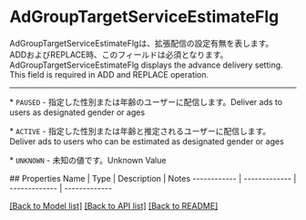 # AdGroupTargetServiceEstimateFlg

<div lang=\"ja\"> AdGroupTargetServiceEstimateFlgは、拡張配信の設定有無を表します。<br> ADDおよびREPLACE時、このフィールドは必須となります。 </div> <div lang=\"en\"> AdGroupTargetServiceEstimateFlg displays the advance delivery setting.<br> This field is required in ADD and REPLACE operation. </div> <hr> <p>* <code>PAUSED</code> - <span lang=\"ja\">指定した性別または年齢のユーザーに配信します。</span><span lang=\"en\">Deliver ads to users as designated gender or ages</span></p> <p>* <code>ACTIVE</code> - <span lang=\"ja\">指定した性別または年齢と推定されるユーザーに配信します。</span><span lang=\"en\">Deliver ads to users who can be estimated as designated gender or ages</span></p> <p>* <code>UNKNOWN</code> - <span lang=\"ja\">未知の値です。</span><span lang=\"en\">Unknown Value</span></p> 
## Properties
Name | Type | Description | Notes
------------ | ------------- | ------------- | -------------

[[Back to Model list]](../README.md#documentation-for-models) [[Back to API list]](../README.md#documentation-for-api-endpoints) [[Back to README]](../README.md)


